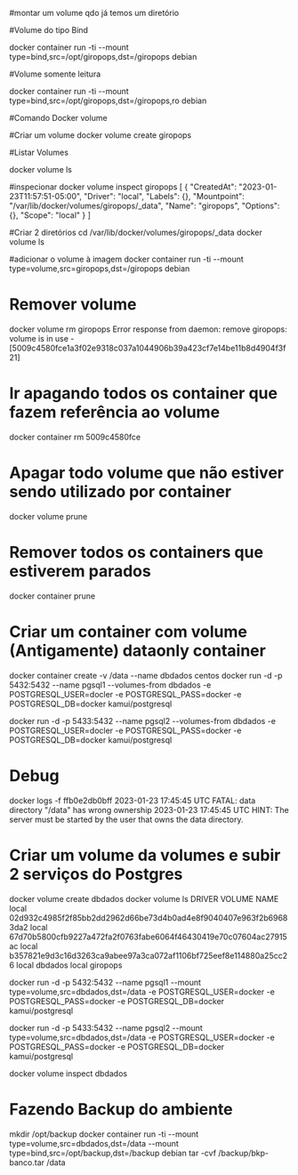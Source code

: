 #montar um volume qdo já temos um diretório

#Volume do tipo Bind

docker container run -ti --mount type=bind,src=/opt/giropops,dst=/giropops debian

#Volume somente leitura

docker container run -ti --mount type=bind,src=/opt/giropops,dst=/giropops,ro debian

#Comando Docker volume

#Criar um volume
docker volume create giropops

#Listar Volumes

docker volume ls

#inspecionar
docker volume inspect giropops
[
    {
        "CreatedAt": "2023-01-23T11:57:51-05:00",
        "Driver": "local",
        "Labels": {},
        "Mountpoint": "/var/lib/docker/volumes/giropops/_data",
        "Name": "giropops",
        "Options": {},
        "Scope": "local"
    }
]


#Criar 2 diretórios
 cd /var/lib/docker/volumes/giropops/_data
 docker volume ls

 #adicionar o volume à imagem
 docker container run -ti --mount type=volume,src=giropops,dst=/giropops debian

# Remover volume
 docker volume rm giropops
Error response from daemon: remove giropops: volume is in use - [5009c4580fce1a3f02e9318c037a1044906b39a423cf7e14be11b8d4904f3f21]

# Ir apagando todos os container que fazem referência ao volume
docker container rm 5009c4580fce

# Apagar todo volume que não estiver sendo utilizado por container
docker volume prune

# Remover todos os containers que estiverem parados
docker container prune

# Criar um container com volume (Antigamente) dataonly container
docker container create -v /data --name dbdados centos
docker run -d -p 5432:5432 --name pgsql1 --volumes-from dbdados -e POSTGRESQL_USER=docler -e POSTGRESQL_PASS=docker -e POSTGRESQL_DB=docker kamui/postgresql

docker run -d -p 5433:5432 --name pgsql2 --volumes-from dbdados -e POSTGRESQL_USER=docler -e POSTGRESQL_PASS=docker -e POSTGRESQL_DB=docker kamui/postgresql

# Debug 
docker logs -f ffb0e2db0bff
2023-01-23 17:45:45 UTC FATAL:  data directory "/data" has wrong ownership
2023-01-23 17:45:45 UTC HINT:  The server must be started by the user that owns the data directory.


# Criar um volume da volumes e subir 2 serviços do Postgres
docker volume create dbdados
 docker volume ls
DRIVER    VOLUME NAME
local     02d932c4985f2f85bb2dd2962d66be73d4b0ad4e8f9040407e963f2b69683da2
local     67d70b5800cfb9227a472fa2f0763fabe6064f46430419e70c07604ac27915ac
local     b357821e9d3c16d3263ca9abee97a3ca072af1106bf725eef8e114880a25cc26
local     dbdados
local     giropops

docker run -d -p 5432:5432 --name pgsql1 --mount type=volume,src=dbdados,dst=/data -e POSTGRESQL_USER=docker -e POSTGRESQL_PASS=docker -e POSTGRESQL_DB=docker kamui/postgresql

docker run -d -p 5433:5432 --name pgsql2 --mount type=volume,src=dbdados,dst=/data -e POSTGRESQL_USER=docker -e POSTGRESQL_PASS=docker -e POSTGRESQL_DB=docker kamui/postgresql

docker volume inspect dbdados

# Fazendo Backup do ambiente
mkdir /opt/backup
docker container run -ti --mount type=volume,src=dbdados,dst=/data --mount type=bind,src=/opt/backup,dst=/backup debian tar -cvf /backup/bkp-banco.tar /data